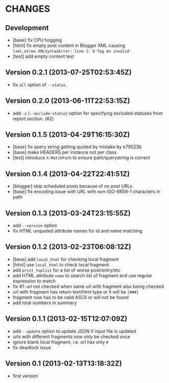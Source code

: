 CHANGES
=======

## Development

* [base] fix CPU hogging
* [html] fix empty post content in Blogger XML causing `lxml.etree.XMLSyntaxError: line 1: b'Tag mn invalid'`
* [test] add empty content test

## Version 0.2.1 (2013-07-25T02:53:45Z)

* fix `all` option of `--status`.

## Version 0.2.0 (2013-06-11T22:53:15Z)

* add `-x` (`--exclude-status`) option for specifying excluded statuses from report section. (#2)

## Version 0.1.5 (2013-04-29T16:15:30Z)

* [base] fix query string getting quoted by mistake by e79523b
* [base] make HEADERS per instance not per class
* [test] introduce `X-MatchPath` to ensure path/querystring is correct

## Version 0.1.4 (2013-04-22T22:41:51Z)

 * [blogger] skip scheduled posts because of no post URLs
 * [base] fix encoding issue with URL with non-ISO-8859-1 characters in path

## Version 0.1.3 (2013-03-24T23:15:55Z)

 * add `--version` option
 * fix HTML unquoted attribute names for id and name matching

## Version 0.1.2 (2013-02-23T06:08:12Z)

 * [base] add `local_html` for checking local fragment
 * [html] use `local_html` to check local fragment
 * add `print_toplist` for a list of worse post/entry/etc
 * add HTML attribute `name` to search list of fragment and use regular expression to match
 * fix #1: url not checked when same url with fragment also being checked
 * url with fragment has return text/html type or it will be `[###]`
 * fragment now has to be valid ASCII or will not be found
 * add total numbers in summary

## Version 0.1.1 (2013-02-15T12:07:09Z)

 * add `--update` option to update JSON if input file is updated
 * urls with different fragments now only be checked once
 * ignore blank local fragment, i.e. url has only `#`
 * fix deadlock issue

## Version 0.1 (2013-02-13T13:18:32Z)

 * first version
